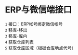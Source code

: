 # ERP与微信端接口
`1` 接口：ERP帐号绑定微信帐号 <br/>
`2` 移库-移出 <br/>
`3` 移库-库内 <br/>
`4` 获取仓库列表 <br/>
`5` 获取仓库区域（根据仓库地点代号）<br/>